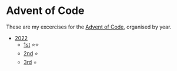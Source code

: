 # Advent of Code

These are my excercises for the [Advent of Code](https://adventofcode.com/2022/about), organised by year.

* [2022](./2022)
	* [1st](./2022/1/app.rb) ⭐️⭐️
	* [2nd](./2022/2/app.rb) ⭐️
	* [3rd](./2022/3/app.rb) ⭐️
